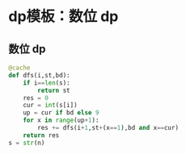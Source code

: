 # dp模板：数位 dp


## 数位 dp

```python
@cache
def dfs(i,st,bd):
	if i==len(s):
		return st
	res = 0
	cur = int(s[i])
	up = cur if bd else 9
	for x in range(up+1):
		res += dfs(i+1,st+(x==1),bd and x==cur)
	return res
s = str(n)
```

